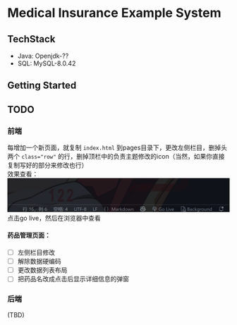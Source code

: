 # Medical Insurance Example System

## TechStack
<ul>
    <li>Java: Openjdk-?? </li>
    <li>SQL: MySQL-8.0.42 </li>
</ul>

## Getting Started

## TODO

### 前端

每增加一个新页面，就复制 ``index.html`` 到pages目录下，更改左侧栏目，删掉头两个 ``class="row"`` 的行，删掉顶栏中的负责主题修改的icon（当然，如果你直接复制写好的部分来修改也行）  
效果查看：
<img src="./resources/golive.png"/>
点击go live，然后在浏览器中查看  

#### 药品管理页面：  

- [ ] 左侧栏目修改  
- [ ] 解除数据硬编码  
- [ ] 更改数据列表布局  
- [ ] 把药品名改成点击后显示详细信息的弹窗

### 后端

(TBD)  